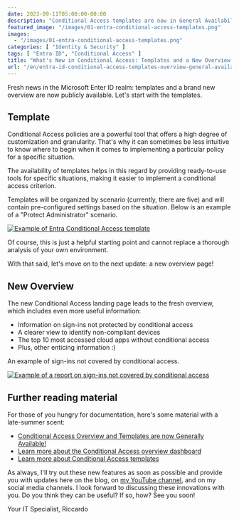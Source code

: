 ```yaml
---
date: 2023-09-11T05:00:00-00:00
description: "Conditional Access templates are now in General Availability: a great help for quickly implementing criteria and covering every situation. Additionally, a brand new overview with interesting information."
featured_image: "/images/01-entra-conditional-access-templates.png"
images:
  - "/images/01-entra-conditional-access-templates.png"
categories: [ "Identity & Security" ]
tags: [ "Entra ID", "Conditional Access" ]
title: "What's New in Conditional Access: Templates and a New Overview Available"
url: "/en/entra-id-conditional-access-templates-overview-general-availability"
---
```

Fresh news in the Microsoft Enter ID realm: templates and a brand new overview are now publicly available. Let's start with the templates.

## Template
Conditional Access policies are a powerful tool that offers a high degree of customization and granularity. That's why it can sometimes be less intuitive to know where to begin when it comes to implementing a particular policy for a specific situation.

The availability of templates helps in this regard by providing ready-to-use tools for specific situations, making it easier to implement a conditional access criterion.

Templates will be organized by scenario (currently, there are five) and will contain pre-configured settings based on the situation. Below is an example of a "Protect Administrator" scenario.

[![Example of Entra Conditional Access template](/images/01-entra-conditional-access-templates.png)](/images/01-entra-conditional-access-templates.png)

Of course, this is just a helpful starting point and cannot replace a thorough analysis of your own environment.

With that said, let's move on to the next update: a new overview page!

## New Overview
The new Conditional Access landing page leads to the fresh overview, which includes even more useful information:
- Information on sign-ins not protected by conditional access
- A clearer view to identify non-compliant devices
- The top 10 most accessed cloud apps without conditional access
- Plus, other enticing information :)

An example of sign-ins not covered by conditional access.

[![Example of a report on sign-ins not covered by conditional access](/images/02-entra-conditional-access-overview.png)](/images/02-entra-conditional-access-overview.png)

## Further reading material
For those of you hungry for documentation, here's some material with a late-summer scent:
- [Conditional Access Overview and Templates are now Generally Available!](https://techcommunity.microsoft.com/t5/microsoft-entra-azure-ad-blog/conditional-access-overview-and-templates-are-now-generally/ba-p/3888722)
- [Learn more about the Conditional Access overview dashboard](https://aka.ms/CAOverviewDashboard)
- [Learn more about Conditional Access templates](https://aka.ms/ConditionalAccessTemplateDocs)

As always, I'll try out these new features as soon as possible and provide you with updates here on the blog, on [my YouTube channel](https://youtube.com/@itspecialistcloud), and on my social media channels. I look forward to discussing these innovations with you. Do you think they can be useful? If so, how? See you soon!

Your IT Specialist, Riccardo